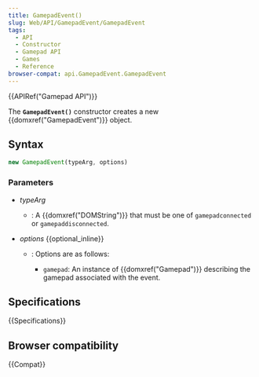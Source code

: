 ```yaml
---
title: GamepadEvent()
slug: Web/API/GamepadEvent/GamepadEvent
tags:
  - API
  - Constructor
  - Gamepad API
  - Games
  - Reference
browser-compat: api.GamepadEvent.GamepadEvent
---
```

{{APIRef("Gamepad API")}}

The **`GamepadEvent()`** constructor creates a new
{{domxref("GamepadEvent")}} object.

## Syntax

```js
new GamepadEvent(typeArg, options)
```

### Parameters

- _typeArg_
  - : A {{domxref("DOMString")}} that must be one of `gamepadconnected` or
    `gamepaddisconnected`.
- _options_ {{optional_inline}}

  - : Options are as follows:

    - `gamepad`: An instance of {{domxref("Gamepad")}} describing the
      gamepad associated with the event.

## Specifications

{{Specifications}}

## Browser compatibility

{{Compat}}
